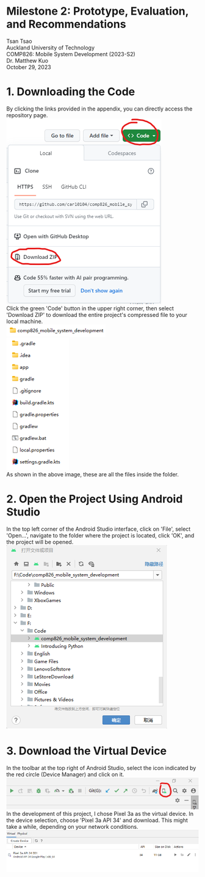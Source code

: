 Milestone 2: Prototype, Evaluation, and Recommendations
======

Tsan Tsao <br>
Auckland University of Technology <br>
COMP826: Mobile System Development (2023-S2) <br>
Dr. Matthew Kuo <br>
October 29, 2023 <br>

# 1. Downloading the Code
By clicking the links provided in the appendix, you can directly access the repository page. <br>
![182355](images/182355.png) <br>
Click the green 'Code' button in the upper right corner, then select 'Download ZIP' to download the entire project's compressed file to your local machine. <br>
![185437](images/185437.png) <br>
![185659](images/185659.png) <br>
As shown in the above image, these are all the files inside the folder. <br>

# 2. Open the Project Using Android Studio
In the top left corner of the Android Studio interface, click on 'File', select 'Open...', navigate to the folder where the project is located, click 'OK', and the project will be opened. <br>
![190453](images/190453.png) <br>

# 3. Download the Virtual Device
In the toolbar at the top right of Android Studio, select the icon indicated by the red circle (Device Manager) and click on it. <br>
![190719](images/190719.png) <br>
In the development of this project, I chose Pixel 3a as the virtual device. In the device selection, choose 'Pixel 3a API 34' and download. This might take a while, depending on your network conditions. <br>
![190759](images/190759.png) <br>
